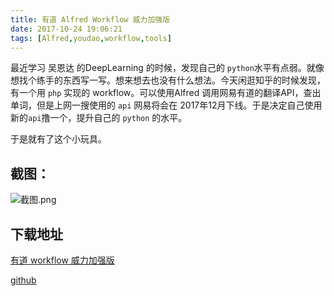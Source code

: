 ```yaml
---
title: 有道 Alfred Workflow 威力加强版
date: 2017-10-24 19:06:21
tags: [Alfred,youdao,workflow,tools]
---
```


最近学习 吴恩达 的DeepLearning 的时候，发现自己的 `python`水平有点弱。就像想找个练手的东西写一写。想来想去也没有什么想法。今天闲逛知乎的时候发现，有一个用 `php` 实现的 workflow。可以使用Alfred 调用网易有道的翻译API，查出单词，但是上网一搜使用的 `api` 网易将会在 2017年12月下线。于是决定自己使用新的`api`撸一个，提升自己的 `python` 的水平。

于是就有了这个小玩具。

<!--more-->

## 截图：

![截图.png](https://xilidou.oss-cn-beijing.aliyuncs.com/img/youdao.png)

## 下载地址
[有道 workflow 威力加强版](https://xilidou.oss-cn-beijing.aliyuncs.com/img/youdao_pro.alfredworkflow)

[github](https://github.com/diaozxin007/youdao)